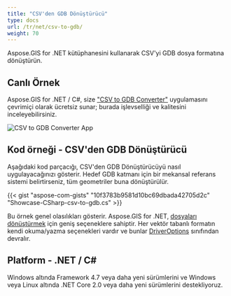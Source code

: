 ```yaml
---
title: "CSV'den GDB Dönüştürücü"
type: docs
url: /tr/net/csv-to-gdb/
weight: 70
---
```


Aspose.GIS for .NET kütüphanesini kullanarak CSV'yi GDB dosya formatına dönüştürün.

## **Canlı Örnek**

Aspose.GIS for .NET / C#, size ["CSV to GDB Converter"](https://products.aspose.app/gis/conversion/csv-to-gdb) uygulamasını çevrimiçi olarak ücretsiz sunar; burada işlevselliği ve kalitesini inceleyebilirsiniz.

![CSV to GDB Converter App](conversion.png)

## **Kod örneği - CSV'den GDB Dönüştürücü**

Aşağıdaki kod parçacığı, CSV'den GDB Dönüştürücüyü nasıl uygulayacağınızı gösterir. Hedef GDB katmanı için bir mekansal referans sistemi belirtirseniz, tüm geometriler buna dönüştürülür. 

{{< gist "aspose-com-gists" "10f3783b9581d10bc69dbada42705d2c" "Showcase-CSharp-csv-to-gdb.cs" >}}

Bu örnek genel olasılıkları gösterir. Aspose.GIS for .NET, [dosyaları dönüştürmek](https://docs.aspose.com/gis/net/vector-layers/) için geniş seçeneklere sahiptir. Her vektör tabanlı formatın kendi okuma/yazma seçenekleri vardır ve bunlar [DriverOptions](https://reference.aspose.com/gis/net/aspose.gis/driveroptions) sınıfından devralır.

## **Platform - .NET / C#**

Windows altında Framework 4.7 veya daha yeni sürümlerini ve Windows veya Linux altında .NET Core 2.0 veya daha yeni sürümlerini destekliyoruz.

